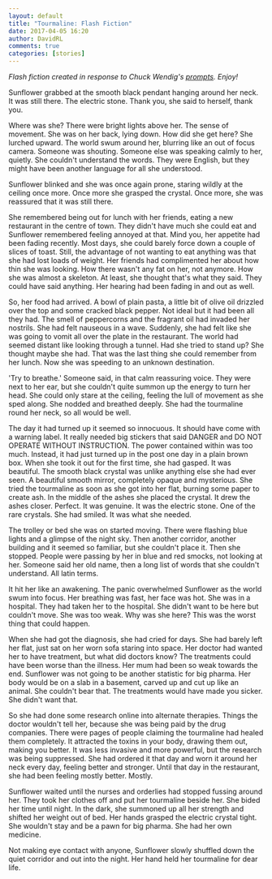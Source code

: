 ```yaml
---  
layout: default  
title: "Tourmaline: Flash Fiction"
date: 2017-04-05 16:20  
author: DavidRL  
comments: true  
categories: [stories]  
---  
```

*Flash fiction created in response to Chuck Wendig's <a href="http://terribleminds.com/ramble/2017/03/31/flash-fiction-challenge-one-word-titles/">prompts</a>. Enjoy!*  

Sunflower grabbed at the smooth black pendant hanging around her neck. It was still there. The electric stone. Thank you, she said to herself, thank you.  

Where was she? There were bright lights above her. The sense of movement. She was on her back, lying down. How did she get here? She lurched upward. The world swum around her, blurring like an out of focus camera. Someone was shouting. Someone else was speaking calmly to her, quietly. She couldn't understand the words. They were English, but they might have been another language for all she understood.  

<!--more-->  

Sunflower blinked and she was once again prone, staring wildly at the ceiling once more. Once more she grasped the crystal. Once more, she was reassured that it was still there.  

She remembered being out for lunch with her friends, eating a new restaurant in the centre of town. They didn't have much she could eat and Sunflower remembered feeling annoyed at that. Mind you, her appetite had been fading recently. Most days, she could barely force down a couple of slices of toast. Still, the advantage of not wanting to eat anything was that she had lost loads of weight. Her friends had complimented her about how thin she was looking. How there wasn't any fat on her, not anymore. How she was almost a skeleton. At least, she thought that's what they said. They could have said anything. Her hearing had been fading in and out as well.  

So, her food had arrived. A bowl of plain pasta, a little bit of olive oil drizzled over the top and some cracked black pepper. Not ideal but it had been all they had. The smell of peppercorns and the fragrant oil had invaded her nostrils. She had felt nauseous in a wave. Suddenly, she had felt like she was going to vomit all over the plate in the restaurant. The world had seemed distant like looking through a tunnel. Had she tried to stand up? She thought maybe she had. That was the last thing she could remember from her lunch. Now she was speeding to an unknown destination.  

'Try to breathe.' Someone said, in that calm reassuring voice. They were next to her ear, but she couldn't quite summon up the energy to turn her head. She could only stare at the ceiling, feeling the lull of movement as she sped along. She nodded and breathed deeply. She had the tourmaline round her neck, so all would be well.  

The day it had turned up it seemed so innocuous. It should have come with a warning label. It really needed big stickers that said DANGER and DO NOT OPERATE WITHOUT INSTRUCTION. The power contained within was too much. Instead, it had just turned up in the post one day in a plain brown box. When she took it out for the first time, she had gasped. It was beautiful. The smooth black crystal was unlike anything else she had ever seen. A beautiful smooth mirror, completely opaque and mysterious. She tried the tourmaline as soon as she got into her flat, burning some paper to create ash. In the middle of the ashes she placed the crystal. It drew the ashes closer. Perfect. It was genuine. It was the electric stone. One of the rare crystals. She had smiled. It was what she needed.  

The trolley or bed she was on started moving. There were flashing blue lights and a glimpse of the night sky. Then another corridor, another building and it seemed so familiar, but she couldn't place it. Then she stopped. People were passing by her in blue and red smocks, not looking at her. Someone said her old name, then a long list of words that she couldn't understand. All latin terms.  

It hit her like an awakening. The panic overwhelmed Sunflower as the world swum into focus. Her breathing was fast, her face was hot. She was in a hospital. They had taken her to the hospital. She didn't want to be here but couldn't move. She was too weak. Why was she here? This was the worst thing that could happen.  

When she had got the diagnosis, she had cried for days. She had barely left her flat, just sat on her worn sofa staring into space. Her doctor had wanted her to have treatment, but what did doctors know? The treatments could have been worse than the illness. Her mum had been so weak towards the end. Sunflower was not going to be another statistic for big pharma. Her body would be on a slab in a basement, carved up and cut up like an animal. She couldn't bear that. The treatments would have made you sicker. She didn't want that.  

So she had done some research online into alternate therapies. Things the doctor wouldn't tell her, because she was being paid by the drug companies. There were pages of people claiming the tourmaline had healed them completely. It attracted the toxins in your body, drawing them out, making you better. It was less invasive and more powerful, but the research was being suppressed. She had ordered it that day and worn it around her neck every day, feeling better and stronger. Until that day in the restaurant, she had been feeling mostly better. Mostly.  

Sunflower waited until the nurses and orderlies had stopped fussing around her. They took her clothes off and put her tourmaline beside her. She bided her time until night. In the dark, she summoned up all her strength and shifted her weight out of bed. Her hands grasped the electric crystal tight. She wouldn't stay and be a pawn for big pharma. She had her own medicine.  

Not making eye contact with anyone, Sunflower slowly shuffled down the quiet corridor and out into the night. Her hand held her tourmaline for dear life.  
